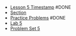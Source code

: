 - [Lesson 5 Timestamp](https://youtu.be/ocUpA4d0p-8?t=853) #DONE 
- [Section](https://cs50.harvard.edu/x/2023/sections/5/)  
- [Practice Problems](https://cs50.harvard.edu/x/2023/problems/5/) #DONE 
- [Lab 5](https://cs50.harvard.edu/x/2023/labs/5/) 
- [Problem Set 5](https://cs50.harvard.edu/x/2023/psets/5/) 



